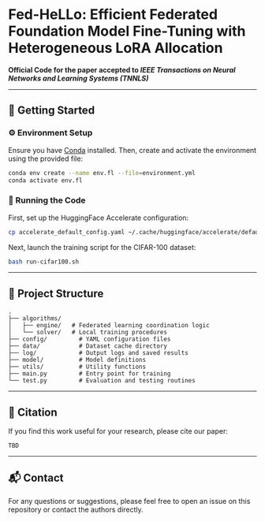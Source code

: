 # Fed-HeLLo: Efficient Federated Foundation Model Fine-Tuning with Heterogeneous LoRA Allocation

**Official Code for the paper accepted to *IEEE Transactions on Neural Networks and Learning Systems (TNNLS)***

---

## 🧪 Getting Started

### ⚙️ Environment Setup

Ensure you have [Conda](https://docs.conda.io/) installed. Then, create and activate the environment using the provided file:

```bash
conda env create --name env.fl --file=environment.yml
conda activate env.fl
```

### 🚀 Running the Code

First, set up the HuggingFace Accelerate configuration:

```bash
cp accelerate_default_config.yaml ~/.cache/huggingface/accelerate/default_config.yaml
```

Next, launch the training script for the CIFAR-100 dataset:

```bash
bash run-cifar100.sh
```

---

## 📁 Project Structure

```
.
├── algorithms/
│   ├── engine/   # Federated learning coordination logic
│   └── solver/   # Local training procedures
├── config/         # YAML configuration files
├── data/           # Dataset cache directory
├── log/            # Output logs and saved results
├── model/          # Model definitions
├── utils/          # Utility functions
├── main.py         # Entry point for training
└── test.py         # Evaluation and testing routines
```

---

## 📄 Citation

If you find this work useful for your research, please cite our paper:

```bibtext
TBD
```

---

## 📬 Contact

For any questions or suggestions, please feel free to open an issue on this repository or contact the authors directly.
